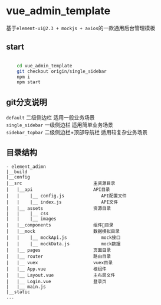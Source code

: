 # vue_admin_template
基于`element-ui@2.3 + mockjs + axios`的一款通用后台管理模板  

## start
```bash

    cd vue_admin_template
    git checkout origin/single_sidebar
    npm i
    npm start

```

## git分支说明
`default` 二级侧边栏 适用一般业务场景    
`single_sidebar` 一级侧边栏 适用简单业务场景  
`sidebar_topbar` 二级侧边栏+顶部导航栏 适用较复杂业务场景   


## 目录结构
```
- element_adimn
|__build
|__config   
|__src                           主资源目录
|   |__api                       API目录
|   |    |__ config.js              API配置文件
|   |    |__ index.js               API文件
|   |__ assets                   资源目录
|   |    |__ css                   
|   |    |__ images                   
|   |__components                组件目录
|   |__mock                      数据模拟目录
|   |    |__ mockApi.js             mock接口
|   |    |__ mockData.js            mock数据
|   |__ pages                    页面目录
|   |__ router                   路由目录
|   |__ vuex                     vuex目录
|   |__ App.vue                  根组件
|   |__ Layout.vue               主布局文件   
|   |__ Login.vue                登录页             
|   |__ main.js
|__static
...
```
